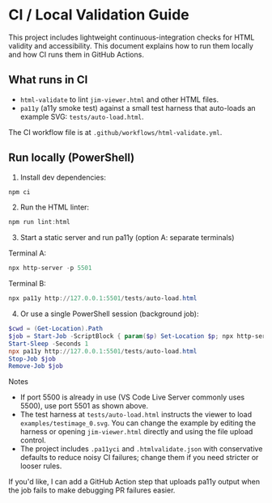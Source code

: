 # CI / Local Validation Guide

This project includes lightweight continuous-integration checks for HTML validity and accessibility. This document explains how to run them locally and how CI runs them in GitHub Actions.

## What runs in CI

- `html-validate` to lint `jim-viewer.html` and other HTML files.
- `pa11y` (a11y smoke test) against a small test harness that auto-loads an example SVG: `tests/auto-load.html`.

The CI workflow file is at `.github/workflows/html-validate.yml`.

## Run locally (PowerShell)

1. Install dev dependencies:

```powershell
npm ci
```

2. Run the HTML linter:

```powershell
npm run lint:html
```

3. Start a static server and run pa11y (option A: separate terminals)

Terminal A:

```powershell
npx http-server -p 5501
```

Terminal B:

```powershell
npx pa11y http://127.0.0.1:5501/tests/auto-load.html
```

4. Or use a single PowerShell session (background job):

```powershell
$cwd = (Get-Location).Path
$job = Start-Job -ScriptBlock { param($p) Set-Location $p; npx http-server -p 5501 } -ArgumentList $cwd
Start-Sleep -Seconds 1
npx pa11y http://127.0.0.1:5501/tests/auto-load.html
Stop-Job $job
Remove-Job $job
```

Notes

- If port 5500 is already in use (VS Code Live Server commonly uses 5500), use port 5501 as shown above.
- The test harness at `tests/auto-load.html` instructs the viewer to load `examples/testimage_0.svg`. You can change the example by editing the harness or opening `jim-viewer.html` directly and using the file upload control.
- The project includes `.pa11yci` and `.htmlvalidate.json` with conservative defaults to reduce noisy CI failures; change them if you need stricter or looser rules.

If you'd like, I can add a GitHub Action step that uploads pa11y output when the job fails to make debugging PR failures easier.